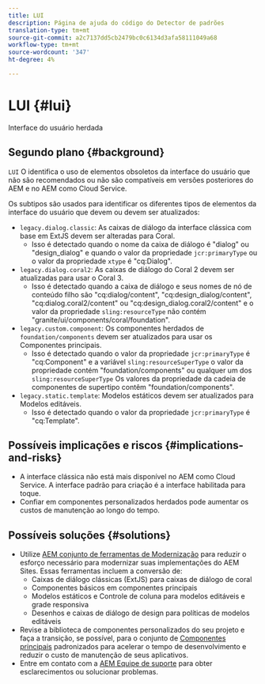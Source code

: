 ```yaml
---
title: LUI
description: Página de ajuda do código do Detector de padrões
translation-type: tm+mt
source-git-commit: a2c7137dd5cb2479bc0c6134d3afa58111049a68
workflow-type: tm+mt
source-wordcount: '347'
ht-degree: 4%

---
```



# LUI {#lui}

Interface do usuário herdada

## Segundo plano {#background}

`LUI` O identifica o uso de elementos obsoletos da interface do usuário que não são recomendados ou não são compatíveis em versões posteriores do AEM e no AEM como Cloud Service.

Os subtipos são usados para identificar os diferentes tipos de elementos da interface do usuário que devem ou devem ser atualizados:

* `legacy.dialog.classic`: As caixas de diálogo da interface clássica com base em ExtJS devem ser alteradas para Coral.
   * Isso é detectado quando o nome da caixa de diálogo é &quot;dialog&quot; ou &quot;design_dialog&quot; e quando
o valor da propriedade `jcr:primaryType` ou o valor da propriedade `xtype` é &quot;cq:Dialog&quot;.
* `legacy.dialog.coral2`: As caixas de diálogo do Coral 2 devem ser atualizadas para usar o Coral 3.
   * Isso é detectado quando a caixa de diálogo e seus nomes de nó de conteúdo filho são &quot;cq:dialog/content&quot;,
&quot;cq:design_dialog/content&quot;, &quot;cq:dialog.coral2/content&quot; ou &quot;cq:design_dialog.coral2/content&quot;
e o valor da propriedade `sling:resourceType` não contém
&quot;granite/ui/components/coral/foundation&quot;.
* `legacy.custom.component`: Os componentes herdados de  `foundation/components` devem ser atualizados para usar os Componentes principais.
   * Isso é detectado quando o valor da propriedade `jcr:primaryType` é &quot;cq:Component&quot; e a variável
      `sling:resourceSuperType` o valor da propriedade contém &quot;foundation/components&quot; ou qualquer um dos
      `sling:resourceSuperType` Os valores da propriedade da cadeia de componentes de supertipo contêm &quot;foundation/components&quot;.
* `legacy.static.template`: Modelos estáticos devem ser atualizados para Modelos editáveis.
   * Isso é detectado quando o valor da propriedade `jcr:primaryType` é &quot;cq:Template&quot;.

## Possíveis implicações e riscos {#implications-and-risks}

* A interface clássica não está mais disponível no AEM como Cloud Service. A interface padrão para criação é a interface habilitada para toque.
* Confiar em componentes personalizados herdados pode aumentar os custos de manutenção ao longo do tempo.

## Possíveis soluções {#solutions}

* Utilize [AEM conjunto de ferramentas de Modernização](https://opensource.adobe.com/aem-modernize-tools/) para reduzir o esforço necessário para modernizar suas implementações do AEM Sites. Essas ferramentas incluem a conversão de:
   * Caixas de diálogo clássicas (ExtJS) para caixas de diálogo de coral
   * Componentes básicos em componentes principais
   * Modelos estáticos e Controle de coluna para modelos editáveis e grade responsiva
   * Desenhos e caixas de diálogo de design para políticas de modelos editáveis
* Revise a biblioteca de componentes personalizados do seu projeto e faça a transição, se possível, para o conjunto de [Componentes principais](https://experienceleague.adobe.com/docs/experience-manager-core-components/using/introduction.html?lang=pt-BR) padronizados para acelerar o tempo de desenvolvimento e reduzir o custo de manutenção de seus aplicativos.
* Entre em contato com a [AEM Equipe de suporte](https://helpx.adobe.com/enterprise/using/support-for-experience-cloud.html) para obter esclarecimentos ou solucionar problemas.
